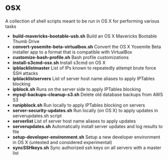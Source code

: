 osx
=======

A collection of shell scripts meant to be run in OS X for performing various tasks

- **build-mavericks-bootable-usb.sh** Build an OS X Mavericks Bootable Thumb Drive
- **convert-yosemite-beta-virtualbox.sh** Convert the OS X Yosemite Beta installer app to a format that is compatible with VirtualBox
- **customize-bash-profile.sh** Bash profile customizations
- **install-s3cmd-osx.sh** Install s3cmd on OS X
- **ipblacklistmaster** List of IPs known to repeatedly attempt brute force SSH attacks
- **ipblacklistservers** List of server host name aliases to apply IPTables blocking
- **ipblock.sh** Runs on the server side to apply IPTables blocking
- **mysql-backups-cleanup-s3.sh** Delete old database backups from AWS S3
- **runipblock.sh** Run locally to apply IPTables blocking on servers
- **server-security-updates.sh** Run locally (on OS X) to apply updates in serverupdates.sh script
- **serverlist** List of server host name aliases to apply updates
- **serverupdates.sh** Automatically install server updates and log results to file
- **setup-developer-environment.sh** Setup a new developer environment in OS X (untested and considered experimental)
- **syncSSHkeys.sh** Sync authorized ssh keys on all servers with a master list